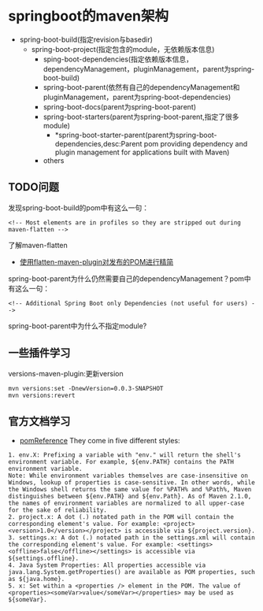 # springboot的maven架构
- spring-boot-build(指定revision与basedir)
	- spring-boot-project(指定包含的module，无依赖版本信息)
		- sping-boot-dependencies(指定依赖版本信息，dependencyManagement，pluginManagement，parent为spring-boot-build)
		- spring-boot-parent(依然有自己的dependencyManagement和pluginManagement，parent为spring-boot-dependencies)
		- spring-boot-docs(parent为spring-boot-parent)
		- spring-boot-starters(parent为spring-boot-parent,指定了很多module)
			- *spring-boot-starter-parent(parent为spring-boot-dependencies,desc:Parent pom providing dependency and plugin management for applications
		built with Maven)
		- others

## TODO问题
发现spring-boot-build的pom中有这么一句：
```
<!-- Most elements are in profiles so they are stripped out during maven-flatten -->
```
了解maven-flatten
- [使用flatten-maven-plugin对发布的POM进行精简](https://www.cnblogs.com/jonath/p/7729903.html)

spring-boot-parent为什么仍然需要自己的dependencyManagement？pom中有这么一句：
```
<!-- Additional Spring Boot only Dependencies (not useful for users) -->
```

spring-boot-parent中为什么不指定module?

## 一些插件学习
versions-maven-plugin:更新version
```
mvn versions:set -DnewVersion=0.0.3-SNAPSHOT
mvn versions:revert
```

## 官方文档学习
- [pomReference](http://maven.apache.org/pom.html)
They come in five different styles:
```
1. env.X: Prefixing a variable with "env." will return the shell's environment variable. For example, ${env.PATH} contains the PATH environment variable.
Note: While environment variables themselves are case-insensitive on Windows, lookup of properties is case-sensitive. In other words, while the Windows shell returns the same value for %PATH% and %Path%, Maven distinguishes between ${env.PATH} and ${env.Path}. As of Maven 2.1.0, the names of environment variables are normalized to all upper-case for the sake of reliability.
2. project.x: A dot (.) notated path in the POM will contain the corresponding element's value. For example: <project><version>1.0</version></project> is accessible via ${project.version}.
3. settings.x: A dot (.) notated path in the settings.xml will contain the corresponding element's value. For example: <settings><offline>false</offline></settings> is accessible via ${settings.offline}.
4. Java System Properties: All properties accessible via java.lang.System.getProperties() are available as POM properties, such as ${java.home}.
5. x: Set within a <properties /> element in the POM. The value of <properties><someVar>value</someVar></properties> may be used as ${someVar}.
```